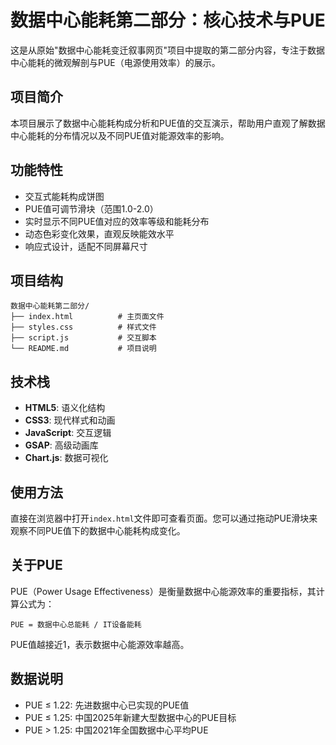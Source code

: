 # 数据中心能耗第二部分：核心技术与PUE

这是从原始"数据中心能耗变迁叙事网页"项目中提取的第二部分内容，专注于数据中心能耗的微观解剖与PUE（电源使用效率）的展示。

## 项目简介

本项目展示了数据中心能耗构成分析和PUE值的交互演示，帮助用户直观了解数据中心能耗的分布情况以及不同PUE值对能源效率的影响。

## 功能特性

- 交互式能耗构成饼图
- PUE值可调节滑块（范围1.0-2.0）
- 实时显示不同PUE值对应的效率等级和能耗分布
- 动态色彩变化效果，直观反映能效水平
- 响应式设计，适配不同屏幕尺寸

## 项目结构

```
数据中心能耗第二部分/
├── index.html          # 主页面文件
├── styles.css          # 样式文件
├── script.js           # 交互脚本
└── README.md           # 项目说明
```

## 技术栈

- **HTML5**: 语义化结构
- **CSS3**: 现代样式和动画
- **JavaScript**: 交互逻辑
- **GSAP**: 高级动画库
- **Chart.js**: 数据可视化

## 使用方法

直接在浏览器中打开`index.html`文件即可查看页面。您可以通过拖动PUE滑块来观察不同PUE值下的数据中心能耗构成变化。

## 关于PUE

PUE（Power Usage Effectiveness）是衡量数据中心能源效率的重要指标，其计算公式为：

```
PUE = 数据中心总能耗 / IT设备能耗
```

PUE值越接近1，表示数据中心能源效率越高。

## 数据说明

- PUE ≤ 1.22: 先进数据中心已实现的PUE值
- PUE ≤ 1.25: 中国2025年新建大型数据中心的PUE目标
- PUE > 1.25: 中国2021年全国数据中心平均PUE